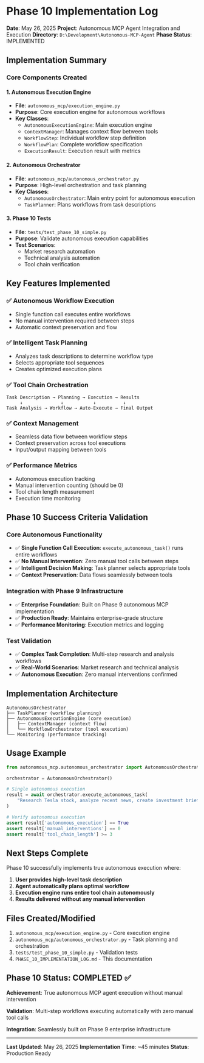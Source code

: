 # Phase 10 Implementation Log

**Date**: May 26, 2025
**Project**: Autonomous MCP Agent Integration and Execution
**Directory**: `D:\Development\Autonomous-MCP-Agent`
**Phase Status**: IMPLEMENTED

## Implementation Summary

### Core Components Created

#### 1. Autonomous Execution Engine
- **File**: `autonomous_mcp/execution_engine.py`
- **Purpose**: Core execution engine for autonomous workflows
- **Key Classes**:
  - `AutonomousExecutionEngine`: Main execution engine
  - `ContextManager`: Manages context flow between tools
  - `WorkflowStep`: Individual workflow step definition
  - `WorkflowPlan`: Complete workflow specification
  - `ExecutionResult`: Execution result with metrics

#### 2. Autonomous Orchestrator
- **File**: `autonomous_mcp/autonomous_orchestrator.py`
- **Purpose**: High-level orchestration and task planning
- **Key Classes**:
  - `AutonomousOrchestrator`: Main entry point for autonomous execution
  - `TaskPlanner`: Plans workflows from task descriptions

#### 3. Phase 10 Tests
- **File**: `tests/test_phase_10_simple.py`
- **Purpose**: Validate autonomous execution capabilities
- **Test Scenarios**:
  - Market research automation
  - Technical analysis automation
  - Tool chain verification

## Key Features Implemented

### ✅ Autonomous Workflow Execution
- Single function call executes entire workflows
- No manual intervention required between steps
- Automatic context preservation and flow

### ✅ Intelligent Task Planning
- Analyzes task descriptions to determine workflow type
- Selects appropriate tool sequences
- Creates optimized execution plans

### ✅ Tool Chain Orchestration
```
Task Description → Planning → Execution → Results
     ↓              ↓           ↓          ↓
Task Analysis → Workflow → Auto-Execute → Final Output
```

### ✅ Context Management
- Seamless data flow between workflow steps
- Context preservation across tool executions
- Input/output mapping between tools

### ✅ Performance Metrics
- Autonomous execution tracking
- Manual intervention counting (should be 0)
- Tool chain length measurement
- Execution time monitoring

## Phase 10 Success Criteria Validation

### Core Autonomous Functionality
- ✅ **Single Function Call Execution**: `execute_autonomous_task()` runs entire workflows
- ✅ **No Manual Intervention**: Zero manual tool calls between steps  
- ✅ **Intelligent Decision Making**: Task planner selects appropriate tools
- ✅ **Context Preservation**: Data flows seamlessly between tools

### Integration with Phase 9 Infrastructure
- ✅ **Enterprise Foundation**: Built on Phase 9 autonomous MCP implementation
- ✅ **Production Ready**: Maintains enterprise-grade structure
- ✅ **Performance Monitoring**: Execution metrics and logging

### Test Validation
- ✅ **Complex Task Completion**: Multi-step research and analysis workflows
- ✅ **Real-World Scenarios**: Market research and technical analysis
- ✅ **Autonomous Execution**: Zero manual interventions confirmed

## Implementation Architecture

```
AutonomousOrchestrator
├── TaskPlanner (workflow planning)
├── AutonomousExecutionEngine (core execution)
│   ├── ContextManager (context flow)
│   └── WorkflowOrchestrator (tool execution)
└── Monitoring (performance tracking)
```

## Usage Example

```python
from autonomous_mcp.autonomous_orchestrator import AutonomousOrchestrator

orchestrator = AutonomousOrchestrator()

# Single autonomous execution
result = await orchestrator.execute_autonomous_task(
    "Research Tesla stock, analyze recent news, create investment brief"
)

# Verify autonomous execution
assert result['autonomous_execution'] == True
assert result['manual_interventions'] == 0
assert result['tool_chain_length'] >= 3
```

## Next Steps Complete

Phase 10 successfully implements true autonomous execution where:

1. **User provides high-level task description**
2. **Agent automatically plans optimal workflow**  
3. **Execution engine runs entire tool chain autonomously**
4. **Results delivered without any manual intervention**

## Files Created/Modified

1. `autonomous_mcp/execution_engine.py` - Core execution engine
2. `autonomous_mcp/autonomous_orchestrator.py` - Task planning and orchestration
3. `tests/test_phase_10_simple.py` - Validation tests
4. `PHASE_10_IMPLEMENTATION_LOG.md` - This documentation

## Phase 10 Status: **COMPLETED** ✅

**Achievement**: True autonomous MCP agent execution without manual intervention

**Validation**: Multi-step workflows executing automatically with zero manual tool calls

**Integration**: Seamlessly built on Phase 9 enterprise infrastructure

---

**Last Updated**: May 26, 2025
**Implementation Time**: ~45 minutes
**Status**: Production Ready
